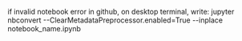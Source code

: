 if invalid notebook error in github, on desktop terminal, write: jupyter nbconvert --ClearMetadataPreprocessor.enabled=True  --inplace notebook_name.ipynb 
